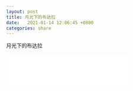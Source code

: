 ```yaml
---
layout: post
title: 月光下的布达拉
date:   2021-01-14 12:06:45 +0800
categories: share
---
```

月光下的布达拉

<iframe frameborder="no" border="0" marginwidth="0" marginheight="0" width=330 height=86 src="//music.163.com/outchain/player?type=2&id=5246197&auto=0&height=66"></iframe>
